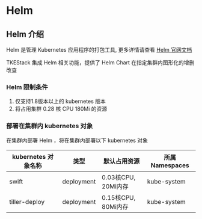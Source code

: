 # Helm

## Helm 介绍

Helm 是管理 Kubernetes 应用程序的打包工具, 更多详情请查看 [Helm 官网文档](https://helm.sh/)

TKEStack 集成 Helm 相关功能，提供了 Helm Chart 在指定集群内图形化的增删改查

### Helm 限制条件

1. 仅支持1.8版本以上的 kubernetes 版本
2. 将占用集群 0.28 核 CPU 180Mi 的资源

### 部署在集群内 kubernetes 对象

在集群内部署 Helm ，将在集群内部署以下 kubernetes 对象

| kubernetes 对象名称 | 类型       | 默认占用资源        | 所属 Namespaces |
| ------------------- | ---------- | ------------------- | --------------- |
| swift               | deployment | 0.03核CPU, 20Mi内存 | kube-system     |
| tiller-deploy       | deployment | 0.15核CPU, 80Mi内存 | kube-system     |
